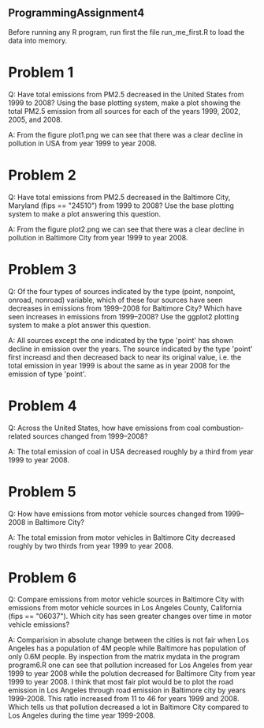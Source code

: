 ## ProgrammingAssignment4

Before running any R program, run first the file run_me_first.R to load the data into memory.

# Problem 1
Q: Have total emissions from PM2.5 decreased in the United States from 1999 to 2008? Using the base plotting system, make a plot showing the total PM2.5 emission from all sources for each of the years 1999, 2002, 2005, and 2008.

A: From the figure plot1.png we can see that there was a clear decline in pollution in USA from year 1999 to year 2008.

# Problem 2
Q: Have total emissions from PM2.5 decreased in the Baltimore City, Maryland (fips == "24510") from 1999 to 2008? Use the base plotting system to make a plot answering this question.

A: From the figure plot2.png we can see that there was a clear decline in pollution in Baltimore City from year 1999 to year 2008.

# Problem 3

Q: Of the four types of sources indicated by the type (point, nonpoint, onroad, nonroad) variable, which of these four sources have seen decreases in emissions from 1999–2008 for Baltimore City? Which have seen increases in emissions from 1999–2008? Use the ggplot2 plotting system to make a plot answer this question.

A: All sources except the one indicated by the type 'point' has shown decline in emission over the years. The source indicated by the type 'point' first increasd and then decreased back to near its original value, i.e. the total emission in year 1999 is about the same as in year 2008 for the emission of type 'point'.

# Problem 4

Q: Across the United States, how have emissions from coal combustion-related sources changed from 1999–2008?

A: The total emission of coal in USA decreased roughly by a third from year 1999 to year 2008.

# Problem 5

Q: How have emissions from motor vehicle sources changed from 1999–2008 in Baltimore City?

A: The total emission from motor vehicles in Baltimore City decreased roughly by two thirds from year 1999 to year 2008.

# Problem 6

Q: Compare emissions from motor vehicle sources in Baltimore City with emissions from motor vehicle sources in Los Angeles County, California (fips == "06037"). Which city has seen greater changes over time in motor vehicle emissions?

A: Comparision in absolute change between the cities is not fair when Los Angeles has a population of 4M people while Baltimore has population of only 0.6M people. By inspection from the matrix mydata in the program program6.R one can see that pollution increased for Los Angeles from year 1999 to year 2008 while the polution decreased for Baltimore City from year 1999 to year 2008. I think that most fair plot would be to plot the road emission in Los Angeles through road emission in Baltimore city by years 1999-2008. This ratio increased from 11 to 46 for years 1999 and 2008. Which tells us that pollution decreased a lot in Baltimore City compared to Los Angeles during the time year 1999-2008.

